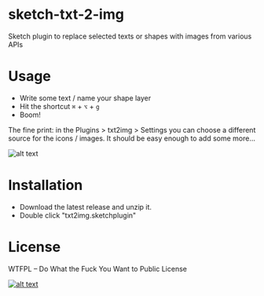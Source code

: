 # sketch-txt-2-img

Sketch plugin to replace selected texts or shapes with images from various APIs

# Usage

- Write some text / name your shape layer
- Hit the shortcut ```⌘``` + ```⌥``` + ```g```
- Boom!

The fine print: in the Plugins > txt2img > Settings you can choose a different source for the icons / images.
It should be easy enough to add some more...

![alt text](http://wuwa.github.com/copy2all.gif "demo")

# Installation

- Download the latest release and unzip it.
- Double click "txt2img.sketchplugin"

# License
WTFPL – Do What the Fuck You Want to Public License

[![alt text](http://www.wtfpl.net/wp-content/uploads/2012/12/wtfpl-badge-4.png "WTFPL")](http://www.wtfpl.net/)


